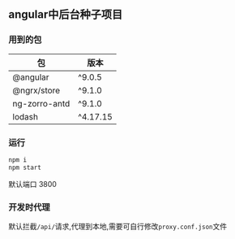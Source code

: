 ## angular中后台种子项目

### 用到的包
包 | 版本
-|-
@angular | ^9.0.5
@ngrx/store | ^9.1.0
ng-zorro-antd | ^9.1.0
lodash | ^4.17.15

### 运行
``` bash
npm i
npm start
```
默认端口 3800

### 开发时代理
默认拦截`/api/`请求,代理到本地,需要可自行修改`proxy.conf.json`文件
